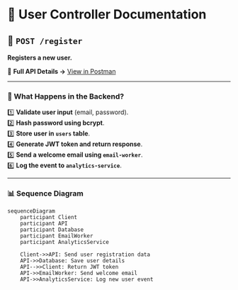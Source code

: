 # 👤 User Controller Documentation

## 📌 `POST /register`

**Registers a new user.**

📌 **Full API Details →** [View in Postman](https://www.postman.com/your-workspace/collection/123456)

---

### **🔄 What Happens in the Backend?**

1️⃣ **Validate user input** (email, password).  
2️⃣ **Hash password using bcrypt**.  
3️⃣ **Store user in `users` table**.  
4️⃣ **Generate JWT token and return response**.  
5️⃣ **Send a welcome email using `email-worker`**.  
6️⃣ **Log the event to `analytics-service`**.

---

### **📊 Sequence Diagram**

```mermaid
sequenceDiagram
    participant Client
    participant API
    participant Database
    participant EmailWorker
    participant AnalyticsService

    Client->>API: Send user registration data
    API->>Database: Save user details
    API-->>Client: Return JWT token
    API->>EmailWorker: Send welcome email
    API->>AnalyticsService: Log new user event
```
